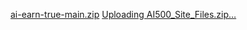 [ai-earn-true-main.zip](https://github.com/user-attachments/files/20512179/ai-earn-true-main.zip)
[Uploading AI500_Site_Files.zip…]()
